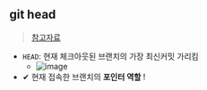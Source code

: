 ## git head
> [참고자료](https://velog.io/@sae1013/git-HEAD-%EB%9E%80)
- `HEAD`: 현재 체크아웃된 브랜치의 가장 최신커밋 가리킴
  - ![image](https://user-images.githubusercontent.com/61215550/226495230-55529ea3-9017-4dcb-8add-f8b2acda0ae6.png)
- ✔ 현재 접속한 브랜치의 **포인터 역할** !

